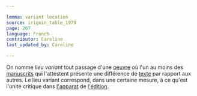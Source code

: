 ```yaml
---

lemma: variant location
source: irigoin_table_1979
page: 267
language: French
contributor: Caroline
last_updated_by: Caroline

---
```


On nomme _lieu variant_ tout passage d'une [oeuvre](work.html) où l'un au moins des [manuscrits](manuscript.html) qui l'attestent présente une différence de [texte](text.html) par rapport aux autres. Le lieu variant correspond, dans une certaine mesure, à ce qu'est l'unité critique dans [l'apparat](apparatusCritical.html) de [l'édition](editionScholarly.html).
